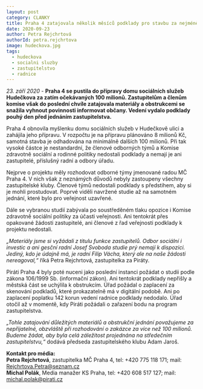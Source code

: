 ```yaml
---
layout: post
category: CLANKY
title: Praha 4 zatajovala několik měsíců podklady pro stavbu za nejméně 100 milionů, Piráti žádají projednání na středečním zastupitelstvu
date: 2020-09-23
author: Petra Rejchrtová
authorId: petra.rejchrtova
image: hudeckova.jpg
tags: 
  - hudeckova
  - socialni sluzby
  - zastupitelstvo
  - radnice
---
```


*23. září 2020* - **Praha 4 se pustila do přípravy domu sociálních služeb Hudečkova za zatím očekávaných 100 milionů. Zastupitelům a členům komise však do poslední chvíle zatajovala materiály a obstrukcemi se snažila vyhnout povinnosti informovat občany. Vedení vydalo podklady pouhý den před jednáním zastupitelstva.**

Praha 4 obnovila myšlenku domu sociálních služeb v Hudečkově ulici a zahájila jeho přípravu. V rozpočtu je na přípravu plánováno 8 milionů Kč, samotná stavba je odhadována na minimálně dalších 100 milionů. Při tak vysoké částce je nestandardní, že členové odborných týmů a Komise zdravotně sociální a rodinné politiky nedostali podklady a nemají je ani zastupitelé, příslušný radní a odbory úřadu.

Nejprve o projektu měly rozhodovat odborné týmy jmenované radou MČ Praha 4. V nich však z neznámých důvodů nebyly zastoupeny všechny zastupitelské kluby. Členové týmů nedostali podklady s předstihem, aby si je mohli prostudovat. Poprvé viděli navržené studie až na samotném jednání, které bylo pro veřejnost uzavřené.

Dále se vybranou studií zabývala po soustředěném tlaku opozice i Komise zdravotně sociální politiky za účasti veřejnosti. Ani tentokrát přes opakované žádosti zastupitelé, ani členové z řad veřejnosti podklady k projektu nedostali.

*„Materiály jsme si vyžádali z titulu funkce zastupitelů. Odbor sociální i investic a ani gesční radní Josef Svoboda studie prý nemají k dispozici. Jediný, kdo je údajně má, je radní Filip Vácha, který ale na naše žádosti nereagoval,“* říká Petra Rejchrtová, zastupitelka za Piráty.

Piráti Praha 4 byly poté nuceni jako poslední instanci požádat o studii podle zákona 106/1999 Sb. (informační zákon). Ani tentokrát podklady nepřišly a městská část se uchýlila k obstrukcím. Úřad požádal o zaplacení za skenování podkladů, které prokazatelně má v digitální podobě. Ani po zaplacení poplatku 142 korun vedení radnice podklady nedodalo. Úřad otočil až v momentě, kdy Piráti požádali o zařazení bodu na program zastupitelstva.

*„Tohle zatajování důležitých materiálů a obstrukční jednání považujeme za nepřijatelné, obzvláště při rozhodování o zakázce za více než 100 milionů. Budeme žádat, aby byla celá záležitost projednána na středečním zastupitelstvu,“* dodává předseda zastupitelského klubu Adam Jaroš.

**Kontakt pro média:**<br>
**Petra Rejchrtová**, zastupitelka MČ Praha 4, tel: +420 775 118 171; mail: Rejchrtova.Petra@seznam.cz<br>
**Michal Polák**, Media manažer KS Praha, tel: +420 608 517 127; mail: michal.polak@pirati.cz<br>
